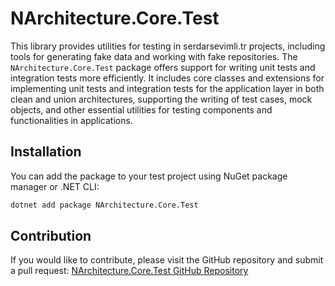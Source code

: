 # NArchitecture.Core.Test

This library provides utilities for testing in serdarsevimli.tr projects, including tools for generating fake data and working with fake repositories. The `NArchitecture.Core.Test` package offers support for writing unit tests and integration tests more efficiently. It includes core classes and extensions for implementing unit tests and integration tests for the application layer in both clean and union architectures, supporting the writing of test cases, mock objects, and other essential utilities for testing components and functionalities in applications.

## Installation

You can add the package to your test project using NuGet package manager or .NET CLI:

```bash
dotnet add package NArchitecture.Core.Test
```

## Contribution

If you would like to contribute, please visit the GitHub repository and submit a pull request: [NArchitecture.Core.Test GitHub Repository](https://github.com/srdrsvml1986/NArchitectureTemplate)
